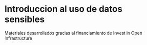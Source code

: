 # Introduccion al uso de datos sensibles

Materiales desarrollados gracias al financiamiento de Invest in Open Infrastructure
